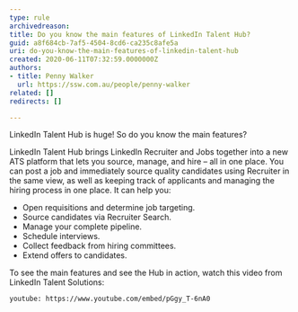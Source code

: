 ```yaml
---
type: rule
archivedreason: 
title: Do you know the main features of LinkedIn Talent Hub?
guid: a8f684cb-7af5-4504-8cd6-ca235c8afe5a
uri: do-you-know-the-main-features-of-linkedin-talent-hub
created: 2020-06-11T07:32:59.0000000Z
authors:
- title: Penny Walker
  url: https://ssw.com.au/people/penny-walker
related: []
redirects: []

---
```


LinkedIn Talent Hub is huge! So do you know the main features?

<!--endintro-->

LinkedIn Talent Hub brings LinkedIn Recruiter and Jobs together into a new ATS platform that lets you source, manage, and hire – all in one place. You can post a job and immediately source quality candidates using Recruiter in the same view, as well as keeping track of applicants and managing the hiring process in one place. It can help you:

* Open requisitions and determine job targeting.
* Source candidates via Recruiter Search.
* Manage your complete pipeline.
* Schedule interviews.
* Collect feedback from hiring committees.
* Extend offers to candidates.


To see the main features and see the Hub in action, watch this video from LinkedIn Talent Solutions:


`youtube: https://www.youtube.com/embed/pGgy_T-6nA0`
